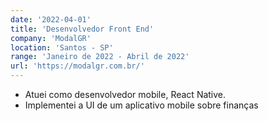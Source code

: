 ```yaml
---
date: '2022-04-01'
title: 'Desenvolvedor Front End'
company: 'ModalGR'
location: 'Santos - SP'
range: 'Janeiro de 2022 - Abril de 2022'
url: 'https://modalgr.com.br/'
---
```


- Atuei como desenvolvedor mobile, React Native.
- Implementei a UI de um aplicativo mobile sobre finanças
